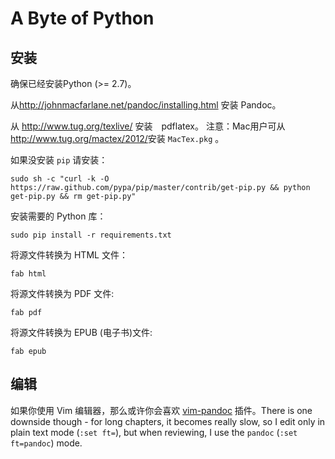 # A Byte of Python

## 安装

确保已经安装Python (&gt;= 2.7)。

从<http://johnmacfarlane.net/pandoc/installing.html> 安装 Pandoc。

从 <http://www.tug.org/texlive/> 安装　pdflatex。
注意：Mac用户可从<http://www.tug.org/mactex/2012/>安装 `MacTex.pkg` 。

如果没安装 `pip` 请安装：

    sudo sh -c "curl -k -O https://raw.github.com/pypa/pip/master/contrib/get-pip.py && python get-pip.py && rm get-pip.py"


安装需要的 Python 库：

    sudo pip install -r requirements.txt


将源文件转换为 HTML 文件：

    fab html

将源文件转换为 PDF 文件:

    fab pdf

将源文件转换为 EPUB (电子书)文件:

    fab epub

## 编辑

如果你使用 Vim 编辑器，那么或许你会喜欢 [vim-pandoc](https://github.com/vim-pandoc/vim-pandoc) 插件。There is one downside though - for long chapters, it becomes really slow, so I edit only in plain text mode (`:set ft=`), but when reviewing, I use the `pandoc` (`:set ft=pandoc`) mode.

